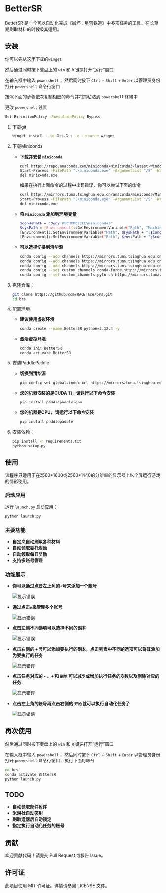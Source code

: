# BetterSR
BetterSR 是一个可以自动化完成《崩坏：星穹铁道》中多项任务的工具。在长草期刷取材料的时候极其适用。
## 安装

你可以先从[这里](https://apps.microsoft.com/detail/9nblggh4nns1?rtc=1&hl=zh-cn&gl=CN#activetab=pivot:overviewtab)下载的`winget`

然后通过同时按下键盘上的 `win` 和 `R` 键来打开“运行”窗口

在输入框中输入 `powershell` ，然后同时按下 `Ctrl` + `Shift` + `Enter` 以管理员身份打开 `powershell` 命令行窗口

按照下面的步骤依次复制相应的命令并将其粘贴到 `powershell` 终端中

更改 `powershell` 设置
```sh
Set-ExecutionPolicy -ExecutionPolicy Bypass
```

1. 下载git
    ```sh
    winget install --id Git.Git -e --source winget
    
    ```
2. 下载Miniconda
    - **下载并安装 `Miniconda`**
       ```sh
       curl https://repo.anaconda.com/miniconda/Miniconda3-latest-Windows-x86_64.exe -o miniconda.exe
       Start-Process -FilePath ".\miniconda.exe" -ArgumentList "/S" -Wait
       del miniconda.exe
       
       ```
    
       如果在执行上面命令的过程中出现错误，你可以尝试下面的命令
       ```sh
       curl https://mirrors.tuna.tsinghua.edu.cn/anaconda/miniconda/Miniconda3-latest-Windows-x86_64.exe -o miniconda.exe
       Start-Process -FilePath ".\miniconda.exe" -ArgumentList "/S" -Wait
       del miniconda.exe
   
       ```

   - **将 `Miniconda` 添加到环境变量**
       ```sh
       $condaPath = "$env:USERPROFILE\miniconda3"
       $sysPath = [Environment]::GetEnvironmentVariable("Path", "Machine")
       [Environment]::SetEnvironmentVariable("Path", $sysPath + ";$condaPath;$condaPath\Scripts;$condaPath\lib\site-packages", "Machine")
       [Environment]::SetEnvironmentVariable("Path", $env:Path + ";$condaPath;$condaPath\Scripts;$condaPath\condabin;$condaPath\Library\mingw-w64\bin;$condaPath\Library\usr\bin;$condaPath\Library\bin;$condaPath\lib\site-packages", "User")
       
       ```

    - **可以选择切换到清华源**
       ```sh
       conda config --add channels https://mirrors.tuna.tsinghua.edu.cn/anaconda/pkgs/main
       conda config --add channels https://mirrors.tuna.tsinghua.edu.cn/anaconda/pkgs/r
       conda config --add channels https://mirrors.tuna.tsinghua.edu.cn/anaconda/pkgs/msys2
       conda config --set custom_channels.conda-forge https://mirrors.tuna.tsinghua.edu.cn/anaconda/cloud/conda-forge
       conda config --set custom_channels.pytorch https://mirrors.tuna.tsinghua.edu.cn/anaconda/cloud/pytorch

       ```


4. 克隆仓库：
    ```sh
    git clone https://github.com/RACErace/brs.git
    cd brs
    
    ```

5. 配置环境

    - **建议使用虚拟环境**
        ```sh
        conda create --name BetterSR python=3.12.4 -y
        
        ```

    - **激活虚拟环境**
        ```sh
        conda init BetterSR
        conda activate BetterSR
        
        ```

6. 安装PaddlePaddle
    - **切换到清华源**
        ```sh
        pip config set global.index-url https://mirrors.tuna.tsinghua.edu.cn/pypi/web/simple
        ```
        
    - **您的机器安装的是CUDA 11，请运行以下命令安装**
        ```sh
        pip install paddlepaddle-gpu
        
        ```

    - **您的机器是CPU，请运行以下命令安装**
        ```sh
        pip install paddlepaddle
        
        ```

8. 安装依赖：
    ```sh
    pip install -r requirements.txt
    python setup.py
    
    ```

## 使用

该程序只适用于在2560\*1600或2560\*1440的分辨率的显示器上以全屏运行游戏的情形使用。


### 启动应用

运行 `launch.py` 启动应用：
```sh
python launch.py

```

### 主要功能

- **自定义自动刷取各种材料**
- **自动领取委托奖励**
- **自动领取每日奖励**
- **支持多账号管理**

### 功能展示

- **你可以通过点击左上角的`+`号来添加一个账号**

    ![显示错误](img/00.png)

- **通过点击`⇄`来管理多个账号**

    ![显示错误](img/01.png)

- **点击左侧不同选项可以选择不同的副本**

    ![显示错误](img/02.png)

- **点击右侧的 `+` 号可以添加要执行的副本，点击列表中不同的选项可以将其添加为要执行的任务**

    ![显示错误](img/03.png)

- **点击任务对应的 `-` 、`+` 和 `删除` 可以减少或增加执行任务的次数以及删除对应的任务**

    ![显示错误](img/04.png)

- **点击左上角的账号再点击右侧的 `开始` 就可以执行自动化任务了**

    ![显示错误](img/05.png)

## 再次使用

然后通过同时按下键盘上的 `win` 和 `R` 键来打开“运行”窗口

在输入框中输入 `powershell` ，然后同时按下 `Ctrl` + `Shift` + `Enter` 以管理员身份打开 `powershell` 命令行窗口，执行下面的命令

```sh
cd brs
conda activate BetterSR
python launch.py

```

## TODO

- **自动领取邮件附件**
- **米游社自动签到**
- **刷取遗器后自动锁定**
- **指定执行自动化任务的账号**

## 贡献

欢迎贡献代码！请提交 Pull Request 或报告 Issue。

## 许可证

此项目使用 MIT 许可证。详情请参阅 LICENSE 文件。
